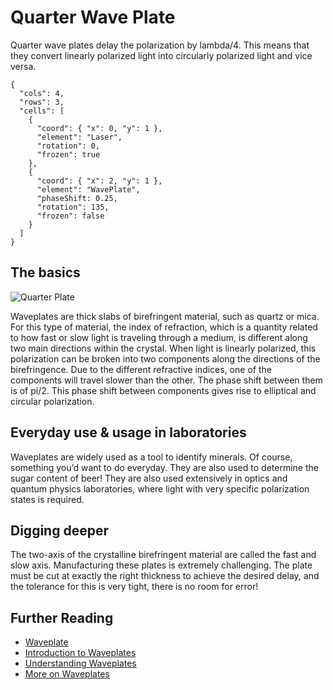 # Quarter Wave Plate

Quarter wave plates delay the polarization by lambda/4. This means that they convert linearly polarized light into circularly polarized light and vice versa.

```{quantum-board}
{
  "cols": 4,
  "rows": 3,
  "cells": [
    {
      "coord": { "x": 0, "y": 1 },
      "element": "Laser",
      "rotation": 0,
      "frozen": true
    },
    {
      "coord": { "x": 2, "y": 1 },
      "element": "WavePlate",
      "phaseShift: 0.25,
      "rotation": 135,
      "frozen": false
    }
  ]
}
```

## The basics

![Quarter Plate](https://upload.wikimedia.org/wikipedia/commons/thumb/8/84/Circular.Polarization.Circularly.Polarized.Light_Circular.Polarizer_Creating.Left.Handed.Helix.View.svg/1280px-Circular.Polarization.Circularly.Polarized.Light_Circular.Polarizer_Creating.Left.Handed.Helix.View.svg.png)

Waveplates are thick slabs of birefringent material, such as quartz or mica. For this type of material, the index of refraction, which is a quantity related to how fast or slow light is traveling through a medium, is different along two main directions within the crystal. When light is linearly polarized, this polarization can be broken into two components along the directions of the birefringence. Due to the different refractive indices, one of the components will travel slower than the other. The phase shift between them is of pi/2. This phase shift between components gives rise to elliptical and circular polarization.

## Everyday use & usage in laboratories

Waveplates are widely used as a tool to identify minerals. Of course, something you’d want to do everyday. They are also used to determine the sugar content of beer!
They are also used extensively in optics and quantum physics laboratories, where light with very specific polarization states is required.

## Digging deeper

The two-axis of the crystalline birefringent material are called the fast and slow axis. Manufacturing these plates is extremely challenging. The plate must be cut at exactly the right thickness to achieve the desired delay, and the tolerance for this is very tight, there is no room for error!

## Further Reading

* [Waveplate](https://en.wikipedia.org/wiki/Waveplate)
* [Introduction to Waveplates](https://www.toweroptical.com/introduction-to-waveplates/)
* [Understanding Waveplates](https://www.edmundoptics.com/resources/application-notes/optics/understanding-waveplates/)
* [More on Waveplates](https://www.rp-photonics.com/waveplates.html)
